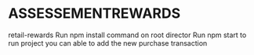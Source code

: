 # ASSESSEMENTREWARDS
retail-rewards
Run npm install command on root director
Run npm start to run project
you can able to add the new purchase transaction
